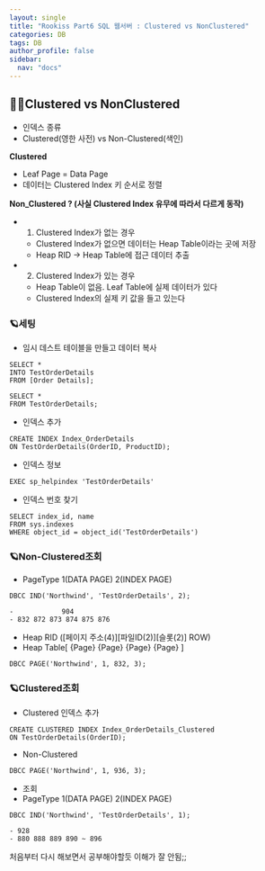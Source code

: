 ```yaml
---
layout: single
title: "Rookiss Part6 SQL 웹서버 : Clustered vs NonClustered"
categories: DB
tags: DB
author_profile: false
sidebar:
  nav: "docs"
---
```


## 🙇‍♀️Clustered vs NonClustered


- 인덱스 종류
- Clustered(영한 사전) vs Non-Clustered(색인)

**Clustered**
- Leaf Page = Data Page 
- 데이터는 Clustered Index 키 순서로 정렬

**Non_Clustered ? (사실 Clustered Index 유무에 따라서 다르게 동작)**
- 1) Clustered Index가 없는 경우
	- Clustered Index가 없으면 데이터는 Heap Table이라는 곳에 저장
	- Heap RID -> Heap Table에 접근 데이터 추출
- 2) Clustered Index가 있는 경우
	- Heap Table이 없음. Leaf Table에 실제 데이터가 있다
	- Clustered Index의 실제 키 값을 들고 있는다
  
  
  
### 🪐세팅


- 임시 데스트 테이블을 만들고 데이터 복사

```
SELECT *
INTO TestOrderDetails
FROM [Order Details];

SELECT *
FROM TestOrderDetails;
```


- 인덱스 추가

```
CREATE INDEX Index_OrderDetails
ON TestOrderDetails(OrderID, ProductID);
```


- 인덱스 정보

`EXEC sp_helpindex 'TestOrderDetails'`


- 인덱스 번호 찾기

```
SELECT index_id, name
FROM sys.indexes
WHERE object_id = object_id('TestOrderDetails')
```


### 🪐Non-Clustered조회


- PageType 1(DATA PAGE) 2(INDEX PAGE)

`DBCC IND('Northwind', 'TestOrderDetails', 2);`
```
-			 904
- 832 872 873 874 875 876
```


- Heap RID ([페이지 주소(4)][파일ID(2)][슬롯(2)] ROW)
- Heap Table[ {Page} {Page} {Page} {Page} ]

`DBCC PAGE('Northwind', 1, 832, 3);`



### 🪐Clustered조회


- Clustered 인덱스 추가

```
CREATE CLUSTERED INDEX Index_OrderDetails_Clustered
ON TestOrderDetails(OrderID);
```


- Non-Clustered

`DBCC PAGE('Northwind', 1, 936, 3);`


- 조회
- PageType 1(DATA PAGE) 2(INDEX PAGE)

`DBCC IND('Northwind', 'TestOrderDetails', 1);`
```
- 928
- 880 888 889 890 ~ 896
```



처음부터 다시 해보면서 공부해야할듯 이해가 잘 안됨;;
